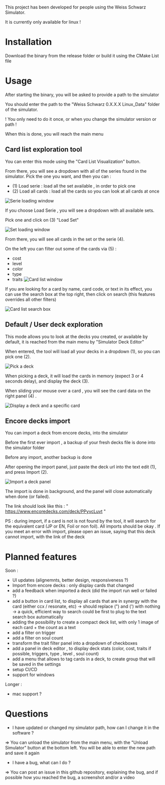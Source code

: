 This project has been developed for people using the Weiss Schwarz Simulator.

It is currently only available for linux !


# Installation 

Download the binary from the release folder or build it using the CMake List file 

# Usage

After starting the binary, you will be asked to provide a path to the simulator 

You should enter the path to the "Weiss Schwarz 0.X.X.X Linux_Data" folder of the simulator. 

! You only need to do it once, or when you change the simulator version or path !

When this is done, you will reach the main menu 

## Card list exploration tool 

You can enter this mode using the "Card List Visualization" button. 

From there, you will see a dropdown with all of the series found in the simulator. Pick the one you want, and then you can :

- (1) Load serie : load all the set available , in order to pick one 
- (2) Load all cards : load all the cards so you can look at all cards at once

![Serie loading window](./documentation/images/card_list_load_seri_decoratede.png)

If you choose Load Serie , you will see a dropdown with all available sets. 

Pick one and click on (3) "Load Set"

![Set loading window](./documentation/images/card_list_load_set.png)

From there, you will see all cards in the set or the serie (4). 


On the left you can filter out some of the cards via (5) : 

- cost
- level
- color
- type 
- traits 
![Card list window](./documentation/images/card_list_loaded_1_decorated.png)

If you are looking for a card by name, card code, or text in its effect, you can use the search box at the top right, then click on search
(this features overrides all other filters)

![Card list search box](./documentation/images/card_list_loaded_2_search_box.png)

## Default / User deck exploration

This mode allows you to look at the decks you created, or available by default, it is reached from the main menu by "Simulator Deck Editor"

When entered, the tool will load all your decks in a dropdown (1), so you can pick one (2).

![Pick a deck](./documentation/images/deck_list_pick_dex.png)

When picking a deck, it will load the cards in memory (expect 3 or 4 seconds delay), and display the deck (3).

When sliding your mouse over a card , you will see the card data on the right panel (4) .

![Display a deck and a specific card](./documentation/images/deck_list_displayed.png)

## Encore decks import

You can import a deck from encore decks, into the simulator 

Before the first ever import , a backup of your fresh decks file is done into the simulator folder 

Before any import, another backup is done 

After opening the import panel, just paste the deck url into the text edit (1), and press Import (2).

![Import a deck panel](./documentation/images/import_panel.png)

The import is done in background, and the panel will close automatically when done (or failed).

The link should look like this : " https://www.encoredecks.com/deck/PPyvcLuvt "

PS : during import, if a card is not is not found by the tool, it will search for the equivalent card (JP or EN, Foil or non foil). All imports should be okay . If you meet an error with import, please open an issue, saying that this deck cannot import, with the link of the deck

# Planned features

Soon : 

 - UI updates (alignemnts, better design, responsiveness ?)
 - Import from encore decks : only display cards that changed
 - add a feedback when imported a deck (did the import run well or failed ?)
 - add a button in card list, to display all cards that are in synergy with the card (either ccx / resonate, etc)
 		-> should replace (") and (') with nothing
 		-> a quick, efficient way to search could be first to plug to the text search box automatically
 - adding the possibility to create a compact deck list, with only 1 image of each card + the count as a text
 - add a filter on trigger 
 - add a filter on soul count
 - transform the trait filter panel into a dropdown of checkboxes
 - add a panel in deck editor , to display deck stats (color, cost, traits if possible, triggers, type , level , soul count)
 - add a menu that allows to tag cards in a deck, to create group that will be saved in the settings
 - setup CI/CD
 - support for windows


Longer : 

 - mac support ?


# Questions

- I have updated or changed my simulator path, how can I change it in the software ? 

=> You can unload the simulator from the main menu, with the "Unload Simulator" button at the bottom left. 
You will be able to enter the new path and save it again

- I have a bug, what can I do ? 

=> You can post an issue in this github repository, explaining the bug, and if possible how you reached the bug, a screenshot and/or a video













